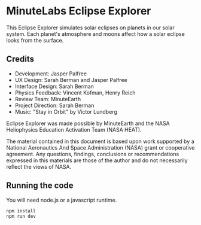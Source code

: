 # MinuteLabs Eclipse Explorer

This Eclipse Explorer simulates solar eclipses on planets in our solar system.
Each planet's atmosphere and moons affect how a solar eclipse looks from the surface.


## Credits

- Development: Jasper Palfree
- UX Design: Sarah Berman and Jasper Palfree
- Interface Design: Sarah Berman
- Physics Feedback: Vincent Kofman, Henry Reich
- Review Team: MinuteEarth
- Project Direction: Sarah Berman
- Music: "Stay in Orbit" by Victor Lundberg

Eclipse Explorer was made possible by MinuteEarth and the NASA Heliophysics Education Activation Team (NASA HEAT).

The material contained in this document is based upon work supported by a
National Aeronautics And Space Administration (NASA) grant or cooperative
agreement. Any questions, findings, conclusions or recommendations expressed
in this materials are those of the author and do not necessarily reflect the
views of NASA.

## Running the code

You will need node.js or a javascript runtime.

```sh
npm install
npm run dev
```